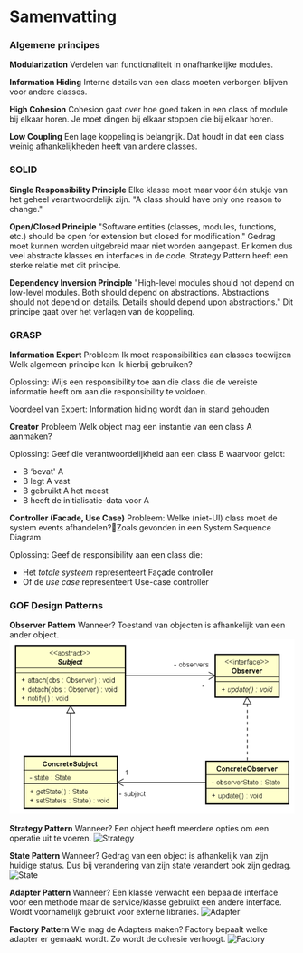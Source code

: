 # Samenvatting

### Algemene principes

**Modularization**
Verdelen van functionaliteit in onafhankelijke modules.

**Information Hiding**
Interne details van een class moeten verborgen blijven voor andere classes.

**High Cohesion**
Cohesion gaat over hoe goed taken in een class of module bij elkaar horen. Je moet dingen bij elkaar stoppen die bij elkaar horen.

**Low Coupling**
Een lage koppeling is belangrijk. Dat houdt in dat een class weinig afhankelijkheden heeft van andere classes.

### SOLID

**Single Responsibility Principle**
Elke klasse moet maar voor één stukje van het geheel verantwoordelijk zijn.
"A class should have only one reason to change."

**Open/Closed Principle**
"Software entities (classes, modules, functions, etc.) should be open for extension but closed for modification."
Gedrag moet kunnen worden uitgebreid maar niet worden aangepast. Er komen dus veel abstracte klasses en interfaces in de code.
Strategy Pattern heeft een sterke relatie met dit principe.

**Dependency Inversion Principle**
"High-level modules should not depend on low-level modules. Both should depend on abstractions. Abstractions should not depend on details. Details should depend upon abstractions."
Dit principe gaat over het verlagen van de koppeling.

### GRASP

**Information Expert**
Probleem
Ik moet responsibilities aan classes toewijzen
Welk algemeen principe kan ik hierbij gebruiken?

Oplossing:
Wijs een responsibility toe aan die class die de vereiste informatie heeft om aan die responsibility te voldoen.

Voordeel van Expert:
Information hiding wordt dan in stand gehouden

**Creator**
Probleem
Welk object mag een instantie van een class A aanmaken?

Oplossing:
Geef die verantwoordelijkheid aan een class B waarvoor geldt:

-   B ‘bevat' A
-   B legt A vast
-   B gebruikt A het meest
-   B heeft de initialisatie-data voor A

**Controller (Facade, Use Case)**
Probleem:
Welke (niet-UI) class moet de system events afhandelen?Zoals gevonden in een System Sequence Diagram

Oplossing:
Geef de responsibility aan een class die:

-   Het _totale systeem_ representeert
    Façade controller
-   Of de _use case_ representeert
    Use-case controller

### GOF Design Patterns

**Observer Pattern**
Wanneer?
Toestand van objecten is afhankelijk van een ander object.
![Observer](https://github.com/IkBenDeSjaak/OOSE/blob/main/OOAD/Toets%20-%20OO%20Design/patterns/observer.png)

**Strategy Pattern**
Wanneer?
Een object heeft meerdere opties om een operatie uit te voeren.
![Strategy](/patterns/strategy.png)

**State Pattern**
Wanneer?
Gedrag van een object is afhankelijk van zijn huidige status. Dus bij verandering van zijn state verandert ook zijn gedrag.
![State](/patterns/state.png)

**Adapter Pattern**
Wanneer?
Een klasse verwacht een bepaalde interface voor een methode maar de service/klasse gebruikt een andere interface. Wordt voornamelijk gebruikt voor externe libraries.
![Adapter](/patterns/adapter.png)

**Factory Pattern**
Wie mag de Adapters maken?
Factory bepaalt welke adapter er gemaakt wordt. Zo wordt de cohesie verhoogt.
![Factory](/patterns/factory.png)
